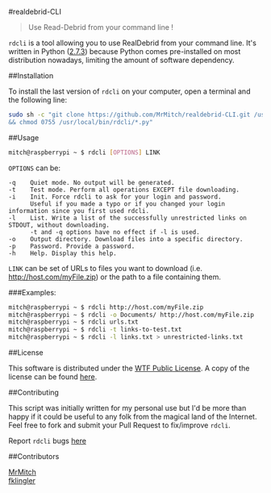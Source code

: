 #realdebrid-CLI

> Use Read-Debrid from your command line !

`rdcli` is a tool allowing you to use RealDebrid from your command line.
It's written in Python ([2.7.3](http://docs.python.org/2/)) because Python comes pre-installed on most distribution nowadays, limiting the amount of software dependency.

##Installation

To install the last version of `rdcli` on your computer, open a terminal and the following line: 
```bash
sudo sh -c "git clone https://github.com/MrMitch/realdebrid-CLI.git /usr/local/bin/rdcli \
&& chmod 0755 /usr/local/bin/rdcli/*.py"
```

##Usage

```bash
mitch@raspberrypi ~ $ rdcli [OPTIONS] LINK
```

`OPTIONS` can be: 
```
-q    Quiet mode. No output will be generated.
-t    Test mode. Perform all operations EXCEPT file downloading.
-i    Init. Force rdcli to ask for your login and password.
      Useful if you made a typo or if you changed your login information since you first used rdcli.
-l    List. Write a list of the successfully unrestricted links on STDOUT, without downloading.
      -t and -q options have no effect if -l is used.
-o    Output directory. Download files into a specific directory.
-p    Password. Provide a password.
-h    Help. Display this help.
```

`LINK` can be set of URLs to files you want to download (i.e. http://host.com/myFile.zip) or the path to a file containing them.

###Examples:  

```bash
mitch@raspberrypi ~ $ rdcli http://host.com/myFile.zip
mitch@raspberrypi ~ $ rdcli -o Documents/ http://host.com/myFile.zip
mitch@raspberrypi ~ $ rdcli urls.txt
mitch@raspberrypi ~ $ rdcli -t links-to-test.txt
mitch@raspberrypi ~ $ rdcli -l links.txt > unrestricted-links.txt
```

##License

This software is distributed under the [WTF Public License](http://www.wtfpl.net/). A copy of the license can be found [here](http://www.wtfpl.net/txt/copying).


##Contributing

This script was initially written for my personal use but I'd be more than happy if it could be useful to any folk from the magical land of the Internet. Feel free to fork and submit your Pull Request to fix/improve `rdcli`.

Report `rdcli` bugs [here](https://github.com/MrMitch/realdebrid-CLI/issues/new)

##Contributors

[MrMitch](http://github.com/MrMitch)  
[fklingler](http://github.com/fklingler)
